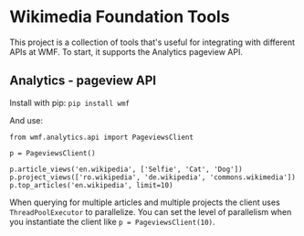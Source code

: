 # Wikimedia Foundation Tools

This project is a collection of tools that's useful for integrating with different APIs at WMF.  To start, it supports the Analytics pageview API.

## Analytics - pageview API

Install with pip: `pip install wmf`

And use:

```
from wmf.analytics.api import PageviewsClient

p = PageviewsClient()

p.article_views('en.wikipedia', ['Selfie', 'Cat', 'Dog'])
p.project_views(['ro.wikipedia', 'de.wikipedia', 'commons.wikimedia'])
p.top_articles('en.wikipedia', limit=10)
```

When querying for multiple articles and multiple projects the client uses `ThreadPoolExecutor` to parallelize.  You can set the level of parallelism when you instantiate the client like `p = PageviewsClient(10)`.
